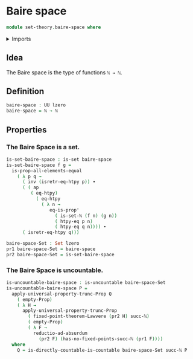 # Baire space

```agda
module set-theory.baire-space where
```

<details><summary>Imports</summary>

```agda
open import elementary-number-theory.natural-numbers

open import foundation.dependent-pair-types
open import foundation.function-extensionality
open import foundation.lawveres-fixed-point-theorem
open import foundation.negation
open import foundation.propositional-truncations
open import foundation.universe-levels

open import foundation-core.empty-types
open import foundation-core.identity-types
open import foundation-core.propositions
open import foundation-core.sets

open import set-theory.countable-sets
open import set-theory.uncountable-sets
```

</details>

## Idea

The Baire space is the type of functions `ℕ → ℕ`.

## Definition

```agda
baire-space : UU lzero
baire-space = ℕ → ℕ
```

## Properties

### The Baire Space is a set.

```agda
is-set-baire-space : is-set baire-space
is-set-baire-space f g =
  is-prop-all-elements-equal
    ( λ p q →
      ( inv (isretr-eq-htpy p)) ∙
      ( ( ap
         ( eq-htpy)
           ( eq-htpy
             ( λ n →
                eq-is-prop'
                  ( is-set-ℕ (f n) (g n))
                  ( htpy-eq p n)
                  ( htpy-eq q n)))) ∙
      ( isretr-eq-htpy q)))

baire-space-Set : Set lzero
pr1 baire-space-Set = baire-space
pr2 baire-space-Set = is-set-baire-space
```

### The Baire Space is uncountable.

```agda
is-uncountable-baire-space : is-uncountable baire-space-Set
is-uncountable-baire-space P =
  apply-universal-property-trunc-Prop Q
    ( empty-Prop)
    ( λ H →
      apply-universal-property-trunc-Prop
        ( fixed-point-theorem-Lawvere (pr2 H) succ-ℕ)
        ( empty-Prop)
        ( λ F →
          reductio-ad-absurdum
            (pr2 F) (has-no-fixed-points-succ-ℕ (pr1 F))))
  where
    Q = is-directly-countable-is-countable baire-space-Set succ-ℕ P
```
